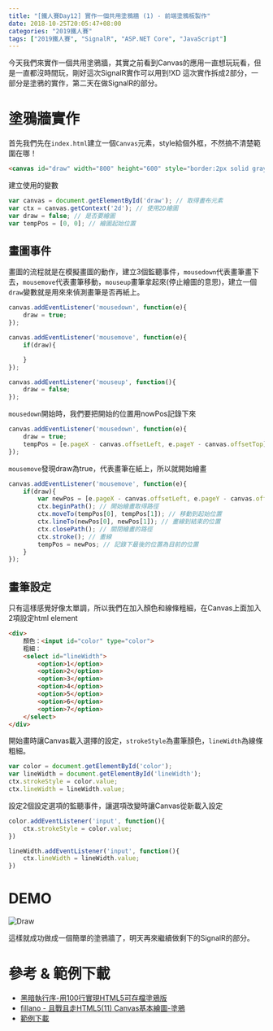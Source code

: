 ```yaml
---
title: "[鐵人賽Day12] 實作一個共用塗鴉牆 (1) - 前端塗鴉板製作"
date: 2018-10-25T20:05:47+08:00
categories: "2019鐵人賽"
tags: ["2019鐵人賽", "SignalR", "ASP.NET Core", "JavaScript"]
---
```


今天我們來實作一個共用塗鴉牆，其實之前看到Canvas的應用一直想玩玩看，但是一直都沒時間玩，剛好這次SignalR實作可以用到!XD
這次實作拆成2部分，一部分是塗鴉的實作，第二天在做SignalR的部分。

# 塗鴉牆實作
首先我們先在`index.html`建立一個`Canvas`元素，style給個外框，不然搞不清楚範圍在哪！
``` html
<canvas id="draw" width="800" height="600" style="border:2px solid gray"></canvas>
```
建立使用的變數
``` js
var canvas = document.getElementById('draw'); // 取得畫布元素
var ctx = canvas.getContext('2d'); // 使用2D繪圖
var draw = false; // 是否要繪圖
var tempPos = [0, 0]; // 繪圖起始位置
```
## 畫圖事件
畫圖的流程就是在模擬畫圖的動作，建立3個監聽事件，`mousedown`代表畫筆畫下去，`mousemove`代表畫筆移動，`mouseup`畫筆拿起來(停止繪圖的意思)，建立一個`draw`變數就是用來來偵測畫筆是否再紙上。
``` js
canvas.addEventListener('mousedown', function(e){
    draw = true;
});

canvas.addEventListener('mousemove', function(e){
    if(draw){

    }
});

canvas.addEventListener('mouseup', function(){
    draw = false;
});
```
`mousedown`開始時，我們要把開始的位置用nowPos記錄下來
``` js
canvas.addEventListener('mousedown', function(e){
    draw = true;
    tempPos = [e.pageX - canvas.offsetLeft, e.pageY - canvas.offsetTop];
});
```
`mousemove`發現draw為true，代表畫筆在紙上，所以就開始繪畫
``` js
canvas.addEventListener('mousemove', function(e){
    if(draw){
        var newPos = [e.pageX - canvas.offsetLeft, e.pageY - canvas.offsetTop]; // 取得結束的位置
        ctx.beginPath(); // 開始繪畫取得路徑
        ctx.moveTo(tempPos[0], tempPos[1]); // 移動到起始位置
        ctx.lineTo(newPos[0], newPos[1]); // 畫線到結束的位置
        ctx.closePath(); // 關閉繪畫的路徑
        ctx.stroke(); // 畫線
        tempPos = newPos; // 記錄下最後的位置為目前的位置
    }
});
```

## 畫筆設定
只有這樣感覺好像太單調，所以我們在加入顏色和線條粗細，在Canvas上面加入2項設定html element
``` html
<div>
    顏色：<input id="color" type="color">
    粗細：
    <select id="lineWidth">
        <option>1</option>
        <option>2</option>
        <option>3</option>
        <option>4</option>
        <option>5</option>
        <option>6</option>
        <option>7</option>
    </select>
</div>
```
開始畫時讓Canvas載入選擇的設定，`strokeStyle`為畫筆顏色，`lineWidth`為線條粗細。
``` js
var color = document.getElementById('color');
var lineWidth = document.getElementById('lineWidth');
ctx.strokeStyle = color.value;
ctx.lineWidth = lineWidth.value;
```
設定2個設定選項的監聽事件，讓選項改變時讓Canvas從新載入設定
``` js
color.addEventListener('input', function(){
    ctx.strokeStyle = color.value;
})

lineWidth.addEventListener('input', function(){
    ctx.lineWidth = lineWidth.value;
})
```

# DEMO 
![Draw](Draw.gif)

這樣就成功做成一個簡單的塗鴉牆了，明天再來繼續做剩下的SignalR的部分。




# 參考 & 範例下載
- [黑暗執行序-用100行實現HTML5可存檔塗鴉版](https://blog.darkthread.net/blog/html5-canvas-sktechpad/)
- [fillano - 且戰且走HTML5(11) Canvas基本繪圖-塗鴉](https://ithelp.ithome.com.tw/articles/10105497)
- [範例下載](https://drive.google.com/file/d/1_Qoc-4pwXHfI0-ZCwiXUDro6n7ps711w/view?usp=sharing)